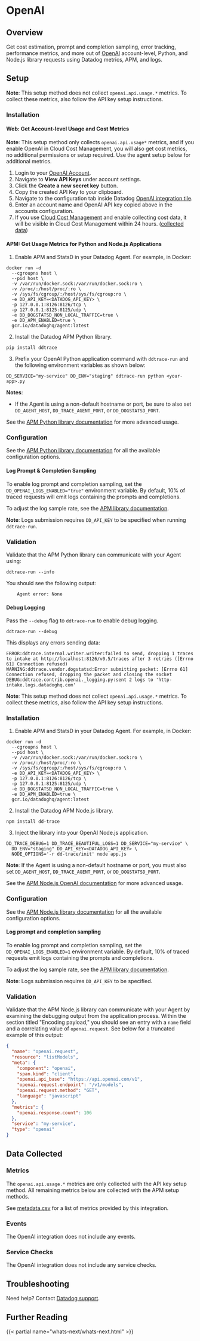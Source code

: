 # OpenAI

## Overview

Get cost estimation, prompt and completion sampling, error tracking, performance metrics, and more out of [OpenAI][1] account-level, Python, and Node.js library requests using Datadog metrics, APM, and logs.

## Setup

<!-- xxx tabs xxx -->
<!-- xxx tab "Python" xxx -->

**Note**: This setup method does not collect `openai.api.usage.*` metrics. To collect these metrics, also follow the API key setup instructions.

### Installation

#### Web: Get Account-level Usage and Cost Metrics

**Note**: This setup method only collects `openai.api.usage*` metrics, and if you enable OpenAI in Cloud Cost Management, you will also get cost metrics, no additional permissions or setup required. Use the agent setup below for additional metrics.

1. Login to your [OpenAI Account][10].
2. Navigate to **View API Keys** under account settings.
3. Click the **Create a new secret key** button.
4. Copy the created API Key to your clipboard.
5. Navigate to the configuration tab inside Datadog [OpenAI integration tile][11].
6. Enter an account name and OpenAI API key copied above in the accounts configuration.
7. If you use [Cloud Cost Management][14] and enable collecting cost data, it will be visible in Cloud Cost Management within 24 hours. ([collected data][15])

<!-- NOTE: This section is overwritten by the OpenAI configuration component exported in -->
<!-- web-ui. Make sure to update the markdown / code there to see any changes take -->
<!-- effect on the tile. -->

#### APM: Get Usage Metrics for Python and Node.js Applications

1. Enable APM and StatsD in your Datadog Agent. For example, in Docker:

```shell
docker run -d
  --cgroupns host \
  --pid host \
  -v /var/run/docker.sock:/var/run/docker.sock:ro \
  -v /proc/:/host/proc/:ro \
  -v /sys/fs/cgroup/:/host/sys/fs/cgroup:ro \
  -e DD_API_KEY=<DATADOG_API_KEY> \
  -p 127.0.0.1:8126:8126/tcp \
  -p 127.0.0.1:8125:8125/udp \
  -e DD_DOGSTATSD_NON_LOCAL_TRAFFIC=true \
  -e DD_APM_ENABLED=true \
  gcr.io/datadoghq/agent:latest
```

2. Install the Datadog APM Python library.

```shell
pip install ddtrace
```

3. Prefix your OpenAI Python application command with `ddtrace-run` and the following environment variables as shown below:

```shell
DD_SERVICE="my-service" DD_ENV="staging" ddtrace-run python <your-app>.py
```

**Notes**:

<!-- partial
{{% site-region region="us3,us5,eu,gov,ap1" %}}
- Non-US1 customers must set `DD_SITE` on the application command to the correct Datadog site parameter as specified in the table in the <a href="https://docs.datadoghq.com/getting_started/site/#access-the-datadog-site">Datadog Site</a> page (for example, `datadoghq.eu` for EU1 customers).{{% /site-region %}}
partial -->

- If the Agent is using a non-default hostname or port, be sure to also set `DD_AGENT_HOST`, `DD_TRACE_AGENT_PORT`, or `DD_DOGSTATSD_PORT`.

See the [APM Python library documentation][2] for more advanced usage.

### Configuration

See the [APM Python library documentation][3] for all the available configuration options.

#### Log Prompt & Completion Sampling

To enable log prompt and completion sampling, set the `DD_OPENAI_LOGS_ENABLED="true"` environment variable. By default, 10% of traced requests will emit logs containing the prompts and completions.

To adjust the log sample rate, see the [APM library documentation][3].

**Note**: Logs submission requires `DD_API_KEY` to be specified when running `ddtrace-run`.

### Validation

Validate that the APM Python library can communicate with your Agent using:

```shell
ddtrace-run --info
```

You should see the following output:

```
    Agent error: None
```

#### Debug Logging

Pass the `--debug` flag to `ddtrace-run` to enable debug logging.

```shell
ddtrace-run --debug
```

This displays any errors sending data:

```
ERROR:ddtrace.internal.writer.writer:failed to send, dropping 1 traces to intake at http://localhost:8126/v0.5/traces after 3 retries ([Errno 61] Connection refused)
WARNING:ddtrace.vendor.dogstatsd:Error submitting packet: [Errno 61] Connection refused, dropping the packet and closing the socket
DEBUG:ddtrace.contrib.openai._logging.py:sent 2 logs to 'http-intake.logs.datadoghq.com'
```

<!-- xxz tab xxx -->
<!-- xxx tab "Node.js" xxx -->

**Note**: This setup method does not collect `openai.api.usage.*` metrics. To collect these metrics, also follow the API key setup instructions.

### Installation

1. Enable APM and StatsD in your Datadog Agent. For example, in Docker:

```shell
docker run -d
  --cgroupns host \
  --pid host \
  -v /var/run/docker.sock:/var/run/docker.sock:ro \
  -v /proc/:/host/proc/:ro \
  -v /sys/fs/cgroup/:/host/sys/fs/cgroup:ro \
  -e DD_API_KEY=<DATADOG_API_KEY> \
  -p 127.0.0.1:8126:8126/tcp \
  -p 127.0.0.1:8125:8125/udp \
  -e DD_DOGSTATSD_NON_LOCAL_TRAFFIC=true \
  -e DD_APM_ENABLED=true \
  gcr.io/datadoghq/agent:latest
```

2. Install the Datadog APM Node.js library.

```shell
npm install dd-trace
```

3. Inject the library into your OpenAI Node.js application.

```shell
DD_TRACE_DEBUG=1 DD_TRACE_BEAUTIFUL_LOGS=1 DD_SERVICE="my-service" \
  DD_ENV="staging" DD_API_KEY=<DATADOG_API_KEY> \
  NODE_OPTIONS='-r dd-trace/init' node app.js
```

**Note**: If the Agent is using a non-default hostname or port, you must also set `DD_AGENT_HOST`, `DD_TRACE_AGENT_PORT`, or `DD_DOGSTATSD_PORT`.

See the [APM Node.js OpenAI documentation][8] for more advanced usage.

### Configuration

See the [APM Node.js library documentation][9] for all the available configuration options.

#### Log prompt and completion sampling

To enable log prompt and completion sampling, set the `DD_OPENAI_LOGS_ENABLED=1` environment variable. By default, 10% of traced requests emit logs containing the prompts and completions.

To adjust the log sample rate, see the [APM library documentation][3].

**Note**: Logs submission requires `DD_API_KEY` to be specified.

### Validation

Validate that the APM Node.js library can communicate with your Agent by examining the debugging output from the application process. Within the section titled "Encoding payload," you should see an entry with a `name` field and a correlating value of `openai.request`. See below for a truncated example of this output:

```json
{
  "name": "openai.request",
  "resource": "listModels",
  "meta": {
    "component": "openai",
    "span.kind": "client",
    "openai.api_base": "https://api.openai.com/v1",
    "openai.request.endpoint": "/v1/models",
    "openai.request.method": "GET",
    "language": "javascript"
  },
  "metrics": {
    "openai.response.count": 106
  },
  "service": "my-service",
  "type": "openai"
}
```

[8]: https://datadoghq.dev/dd-trace-js/interfaces/plugins.openai.html
[9]: https://github.com/DataDog/dd-trace-js
[3]: https://ddtrace.readthedocs.io/en/stable/integrations.html#openai

<!-- xxz tab xxx -->
<!-- xxx tab "API Key" xxx -->

<!-- xxz tab xxx -->
<!-- xxz tabs xxx -->

## Data Collected

### Metrics

The `openai.api.usage.*` metrics are only collected with the API key setup method. All remaining metrics below are collected with the APM setup methods.

See [metadata.csv][4] for a list of metrics provided by this integration.

### Events

The OpenAI integration does not include any events.

### Service Checks

The OpenAI integration does not include any service checks.

## Troubleshooting

Need help? Contact [Datadog support][5].

## Further Reading

{{< partial name="whats-next/whats-next.html" >}}

[8]: https://datadoghq.dev/dd-trace-js/interfaces/plugins.openai.html
[9]: https://github.com/DataDog/dd-trace-js
[3]: https://ddtrace.readthedocs.io/en/stable/integrations.html#openai
[1]: https://openai.com/
[2]: https://ddtrace.readthedocs.io/en/stable/installation_quickstart.html
[3]: https://ddtrace.readthedocs.io/en/stable/integrations.html#openai
[4]: https://github.com/DataDog/integrations-core/blob/master/openai/metadata.csv
[5]: https://docs.datadoghq.com/help/
[10]: https://platform.openai.com/
[11]: https://app.datadoghq.com/integrations/openai
[14]: https://app.datadoghq.com/cost
[15]: https://docs.datadoghq.com/cloud_cost_management/saas_costs/?tab=openai#data-collected
